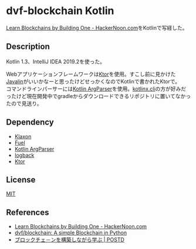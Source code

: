 # dvf-blockchain Kotlin

[Learn Blockchains by Building One \- HackerNoon\.com](https://hackernoon.com/learn-blockchains-by-building-one-117428612f46)をKotlinで写経した。

## Description

Kotlin 1.3、IntelliJ IDEA 2019.2を使った。  

Webアプリケーションフレームワークは[Ktor](https://github.com/ktorio/ktor)を使用。すこし前に見かけた[Javalin](https://github.com/tipsy/javalin)がいいかなーと思ったけどせっかくなのでKotlinで書かれたKtorで。  
コマンドラインパーサーには[Kotlin ArgParser](https://github.com/xenomachina/kotlin-argparser)を使用。[kotlinx.cli](https://github.com/Kotlin/kotlinx.cli)の方が好みだったけど現在開発中でgradleからダウンロードできるリポジトリに置いてなかったので見送り。  

## Dependency

 - [Klaxon](https://github.com/cbeust/klaxon)
 - [Fuel](https://github.com/kittinunf/fuel)
 - [Kotlin ArgParser](https://github.com/xenomachina/kotlin-argparser)
 - [logback](https://github.com/qos-ch/logback)
 - [Ktor](https://github.com/ktorio/ktor)

## License

[MIT](https://github.com/tcnksm/tool/blob/master/LICENCE)

## References
- [Learn Blockchains by Building One \- HackerNoon\.com](https://hackernoon.com/learn-blockchains-by-building-one-117428612f46)
- [dvf/blockchain: A simple Blockchain in Python](https://github.com/dvf/blockchain)
- [ブロックチェ－ンを構築しながら学ぶ \| POSTD](https://postd.cc/learn-blockchains-by-building-one/)
